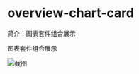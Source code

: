 # overview-chart-card

简介：图表套件组合展示

图表套件组合展示

![截图](https://img.alicdn.com/tfs/TB1yHyKxHSYBuNjSspiXXXNzpXa-2856-442.png)
